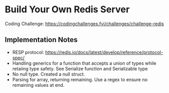 # Build Your Own Redis Server

Coding Challenge: https://codingchallenges.fyi/challenges/challenge-redis

## Implementation Notes

- RESP protocol: https://redis.io/docs/latest/develop/reference/protocol-spec/
- Handling generics for a function that accepts a union of types while retaiing type safety. See Serialize function and Serializable type
- No null type. Created a null struct.
- Parsing for array, returning remaining. Use a regex to ensure no remaining values at end.
